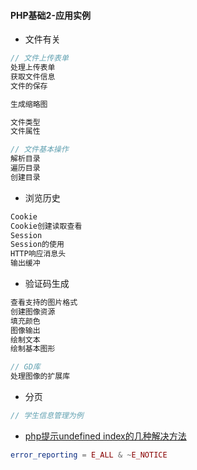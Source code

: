 #### **PHP基础2-应用实例**

* 文件有关

```php
// 文件上传表单
处理上传表单
获取文件信息
文件的保存

生成缩略图

文件类型
文件属性

// 文件基本操作
解析目录
遍历目录
创建目录
```

* 浏览历史

```php
Cookie
Cookie创建读取查看
Session
Session的使用
HTTP响应消息头
输出缓冲
```

* 验证码生成

```php
查看支持的图片格式
创建图像资源
填充颜色
图像输出
绘制文本
绘制基本图形

// GD库
处理图像的扩展库
```

* 分页

```php
// 学生信息管理为例
```

* [php提示undefined index的几种解决方法](http://www.jb51.net/article/30328.htm)

```php
error_reporting = E_ALL & ~E_NOTICE
```



